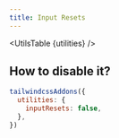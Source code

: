 ```yaml
---
title: Input Resets
---
```


<script>
	import UtilsTable from '$lib/UtilsTable.svelte'
	const utilities = {
		".reset-number-input": {
			"&::-webkit-outer-spin-button, &::-webkit-inner-spin-button": {
				// Using `display: none` crashes Chrome on hover
				"-webkit-appearance": "none",
				//  Apparently some margin are still there even though it's hidden
				margin: "0",
				// Firefox
				"-moz-appearance": "textfield",
			},
		},
		".reset-search-input": {
			"&::-webkit-search-decoration, &::-webkit-search-cancel-button, &::-webkit-search-results-button, &::-webkit-search-results-decoration":
				{
					"-webkit-appearance": "none",
				},
		},
	}
</script>

<UtilsTable {utilities} />

## How to disable it?

```js
tailwindcssAddons({
  utilities: {
    inputResets: false,
  },
})
```
